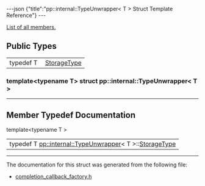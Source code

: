 ---json {"title":"pp::internal::TypeUnwrapper&lt; T &gt; Struct Template Reference"} ---

[List of all members.](/docs/native-client/pepper_dev/cpp/structpp_1_1internal_1_1_type_unwrapper-members/)

Public Types
------------

<table><tbody><tr class="odd"><td style="text-align: right;">typedef T </td><td><a href="/docs/native-client/pepper_dev/cpp/structpp_1_1internal_1_1_type_unwrapper#a9ee845648d1361a028a2c34a53306808" class="el">StorageType</a></td></tr></tbody></table>

### template&lt;typename T&gt; struct pp::internal::TypeUnwrapper&lt; T &gt;

------------------------------------------------------------------------

Member Typedef Documentation
----------------------------

<span id="a9ee845648d1361a028a2c34a53306808" class="anchor" style="margin: 0;"></span>

template&lt;typename T &gt;

<table><tbody><tr class="odd"><td>typedef T <a href="/docs/native-client/pepper_dev/cpp/structpp_1_1internal_1_1_type_unwrapper/" class="el">pp::internal::TypeUnwrapper</a>&lt; T &gt;::<a href="/docs/native-client/pepper_dev/cpp/structpp_1_1internal_1_1_type_unwrapper#a9ee845648d1361a028a2c34a53306808" class="el">StorageType</a></td></tr></tbody></table>

------------------------------------------------------------------------

The documentation for this struct was generated from the following file:

-   <a href="/docs/native-client/pepper_dev/cpp/completion__callback__factory_8h/" class="el">completion_callback_factory.h</a>
